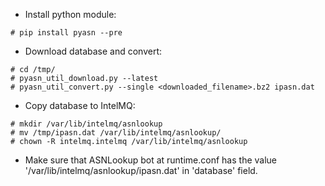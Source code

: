 * Install python module:
```
# pip install pyasn --pre
```

* Download database and convert:
```
# cd /tmp/
# pyasn_util_download.py --latest
# pyasn_util_convert.py --single <downloaded_filename>.bz2 ipasn.dat
```

* Copy database to IntelMQ:
```
# mkdir /var/lib/intelmq/asnlookup
# mv /tmp/ipasn.dat /var/lib/intelmq/asnlookup/
# chown -R intelmq.intelmq /var/lib/intelmq/asnlookup
```

* Make sure that ASNLookup bot at runtime.conf has the value '/var/lib/intelmq/asnlookup/ipasn.dat' in 'database' field.